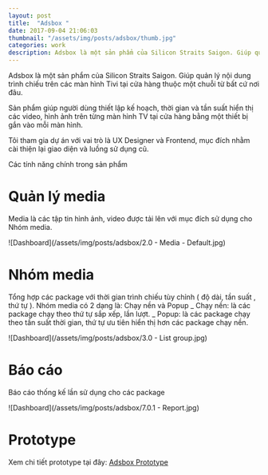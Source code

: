 ```yaml
---
layout: post
title:  "Adsbox "
date: 2017-09-04 21:06:03
thumbnail: "/assets/img/posts/adsbox/thumb.jpg"
categories: work
description: Adsbox là một sản phẩm của Silicon Straits Saigon. Giúp quản lý nội dung trình chiếu trên các màn hình Tivi tại cửa hàng thuộc một chuỗi từ bất cứ nơi đâu.  
---
```

Adsbox là một sản phẩm của Silicon Straits Saigon. Giúp quản lý nội dung trình chiếu trên các màn hình Tivi tại cửa hàng thuộc một chuỗi từ bất cứ nơi đâu.  

Sản phẩm giúp người dùng thiết lập kế hoạch, thời gian và tần suất hiển thị các video, hình ảnh trên từng màn hình TV tại cửa hàng bằng một thiết bị gắn vào mỗi màn hình.  

Tôi tham gia dự án với vai trò là UX Designer và Frontend, mục đích nhằm cài thiện lại giao diện và luồng sử dụng cũ.  

<!--description-->

Các tính năng chính trong sản phẩm  


# Quản lý media

Media là các tập tin hình ảnh, video được tải lên với mục đích sử dụng cho Nhóm media.

![Dashboard](/assets/img/posts/adsbox/2.0 - Media - Default.jpg)  

# Nhóm media

Tổng hợp các package với thời gian trình chiếu tùy chỉnh ( độ dài, tần suất , thứ tự ). Nhóm media có 2 dạng là: Chạy nền và Popup
_ Chạy nền: là các package chạy theo thứ tự sắp xếp, lần lượt.
_ Popup: là các package chạy theo tần suất thời gian, thứ tự ưu tiên hiển thị hơn các package chạy nền.

![Dashboard](/assets/img/posts/adsbox/3.0 - List group.jpg)  

# Báo cáo

Báo cáo thống kế lần sử dụng cho các package

![Dashboard](/assets/img/posts/adsbox/7.0.1 - Report.jpg) 

# Prototype

Xem chi tiết prototype tại đây: [Adsbox Prototype](https://marvelapp.com/3g5i6hb)
